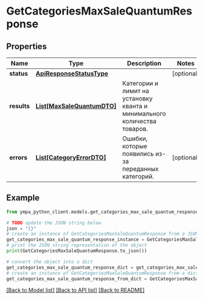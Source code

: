 # GetCategoriesMaxSaleQuantumResponse


## Properties

Name | Type | Description | Notes
------------ | ------------- | ------------- | -------------
**status** | [**ApiResponseStatusType**](ApiResponseStatusType.md) |  | [optional] 
**results** | [**List[MaxSaleQuantumDTO]**](MaxSaleQuantumDTO.md) | Категории и лимит на установку кванта и минимального количества товаров. | 
**errors** | [**List[CategoryErrorDTO]**](CategoryErrorDTO.md) | Ошибки, которые появились из-за переданных категорий. | [optional] 

## Example

```python
from ympa_python_client.models.get_categories_max_sale_quantum_response import GetCategoriesMaxSaleQuantumResponse

# TODO update the JSON string below
json = "{}"
# create an instance of GetCategoriesMaxSaleQuantumResponse from a JSON string
get_categories_max_sale_quantum_response_instance = GetCategoriesMaxSaleQuantumResponse.from_json(json)
# print the JSON string representation of the object
print(GetCategoriesMaxSaleQuantumResponse.to_json())

# convert the object into a dict
get_categories_max_sale_quantum_response_dict = get_categories_max_sale_quantum_response_instance.to_dict()
# create an instance of GetCategoriesMaxSaleQuantumResponse from a dict
get_categories_max_sale_quantum_response_from_dict = GetCategoriesMaxSaleQuantumResponse.from_dict(get_categories_max_sale_quantum_response_dict)
```
[[Back to Model list]](../README.md#documentation-for-models) [[Back to API list]](../README.md#documentation-for-api-endpoints) [[Back to README]](../README.md)


